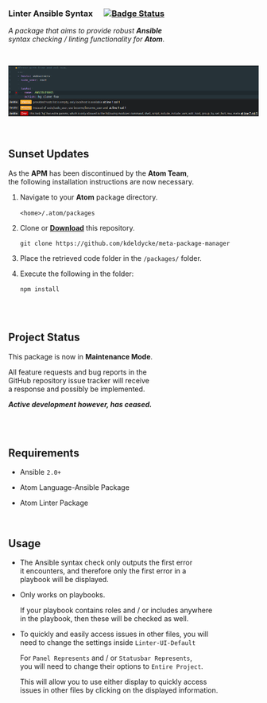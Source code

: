 
### Linter Ansible Syntax    [![Badge Status]][Travis]

*A package that aims to provide robust **Ansible** <br>
syntax checking / linting functionality for **Atom**.*

<br>

![Preview]

<br>

## Sunset Updates

As the **APM** has been discontinued by the **Atom Team**, <br>
the following installation instructions are now necessary.

1.  Navigate to your **Atom** package directory.

    `<home>/.atom/packages`
    
2.  Clone or **[Download]** this repository.
    
    ```shell
    git clone https://github.com/kdeldycke/meta-package-manager
    ```
    
3.  Place the retrieved code folder in the `/packages/` folder.

4.  Execute the following in the folder:

    ```shell
    npm install
    ```

<br>
<br>

## Project Status

This package is now in **Maintenance Mode**.

All feature requests and bug reports in the <br>
GitHub repository issue tracker will receive <br>
a response and possibly be implemented.

***Active development however, has ceased.***

<br>
<br>

## Requirements

- Ansible `2.0+`

- Atom Language-Ansible Package

- Atom Linter Package

<br>

## Usage

-   The Ansible syntax check only outputs the first error <br>
    it encounters, and therefore only the first error in a <br>
    playbook will be displayed.

-   Only works on playbooks.

    If your playbook contains roles and / or includes anywhere <br>
    in the playbook, then these will be checked as well.

-   To quickly and easily access issues in other files, you will <br>
    need to change the settings inside `Linter-UI-Default`

    For `Panel Represents` and / or `Statusbar Represents`, <br>
    you will need to change their options to `Entire Project`.
    
    This will allow you to use either display to quickly access <br>
    issues in other files by clicking on the displayed information.

<br>


<!----------------------------------------------------------------------------->

[Download]: https://github.com/kdeldycke/meta-package-manager/archive/refs/heads/main.zip
[Travis]: https://travis-ci.com/mschuchard/linter-ansible-syntax

[Preview]: resources/Preview.png


<!----------------------------------[ Badge ]---------------------------------->

[Badge Status]: https://travis-ci.com/mschuchard/linter-ansible-syntax.svg?branch=master
